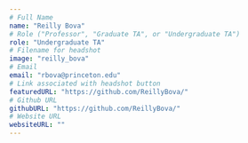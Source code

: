 ```yaml
---
# Full Name
name: "Reilly Bova"
# Role ("Professor", "Graduate TA", or "Undergraduate TA")
role: "Undergraduate TA"
# Filename for headshot
image: "reilly_bova"
# Email
email: "rbova@princeton.edu"
# Link associated with headshot button
featuredURL: "https://github.com/ReillyBova/"
# Github URL
githubURL: "https://github.com/ReillyBova/"
# Website URL
websiteURL: ""
---
```

